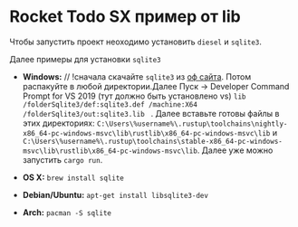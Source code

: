 # Rocket Todo SX пример от lib

Чтобы запустить проект неоходимо установить `diesel` и `sqlite3`.

Далее примеры для установки  `sqlite3`

 
  * **Windows:** // !сначала скачайте `sqlite3` из <a href="https://www.sqlite.org/2020/sqlite-dll-win64-x64-3330000.zip">оф сайта</a>. Потом распакуйте в любой директории.Далее Пуск -> Developer Command Prompt for VS 2019 (тут должно быть установлено vs) `lib /folderSqlite3/def:sqlite3.def /machine:X64 /folderSqlite3/out:sqlite3.lib ` .
  Далее вставьте готовы файлы в этих директориях: `C:\Users\%username%\.rustup\toolchains\nightly-x86_64-pc-windows-msvc\lib\rustlib\x86_64-pc-windows-msvc\lib` и `C:\Users\%username%\.rustup\toolchains\stable-x86_64-pc-windows-msvc\lib\rustlib\x86_64-pc-windows-msvc\lib`.
  Далее уже можно запустить `cargo run`.

  * **OS X:** `brew install sqlite`
  * **Debian/Ubuntu:** `apt-get install libsqlite3-dev`
  * **Arch:** `pacman -S sqlite`
